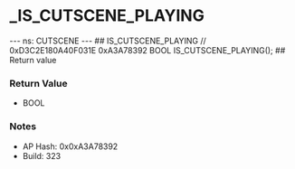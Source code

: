 # _IS_CUTSCENE_PLAYING

--- ns: CUTSCENE --- ## IS_CUTSCENE_PLAYING  // 0xD3C2E180A40F031E 0xA3A78392 BOOL IS_CUTSCENE_PLAYING();   ## Return value

### Return Value
* BOOL

### Notes
* AP Hash: 0x0xA3A78392
* Build: 323

